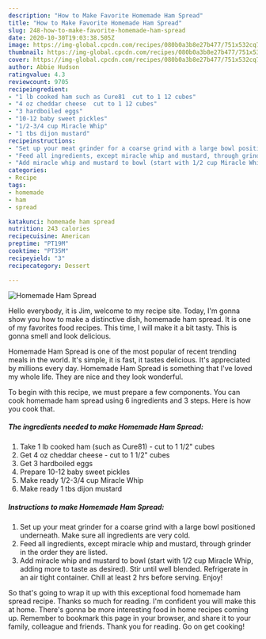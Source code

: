```yaml
---
description: "How to Make Favorite Homemade Ham Spread"
title: "How to Make Favorite Homemade Ham Spread"
slug: 248-how-to-make-favorite-homemade-ham-spread
date: 2020-10-30T19:03:38.505Z
image: https://img-global.cpcdn.com/recipes/080b0a3b8e27b477/751x532cq70/homemade-ham-spread-recipe-main-photo.jpg
thumbnail: https://img-global.cpcdn.com/recipes/080b0a3b8e27b477/751x532cq70/homemade-ham-spread-recipe-main-photo.jpg
cover: https://img-global.cpcdn.com/recipes/080b0a3b8e27b477/751x532cq70/homemade-ham-spread-recipe-main-photo.jpg
author: Abbie Hudson
ratingvalue: 4.3
reviewcount: 9705
recipeingredient:
- "1 lb cooked ham such as Cure81  cut to 1 12 cubes"
- "4 oz cheddar cheese  cut to 1 12 cubes"
- "3 hardboiled eggs"
- "10-12 baby sweet pickles"
- "1/2-3/4 cup Miracle Whip"
- "1 tbs dijon mustard"
recipeinstructions:
- "Set up your meat grinder for a coarse grind with a large bowl positioned underneath. Make sure all ingredients are very cold."
- "Feed all ingredients, except miracle whip and mustard, through grinder in the order they are listed."
- "Add miracle whip and mustard to bowl (start with 1/2 cup Miracle Whip, adding more to taste as desired). Stir until well blended. Refrigerate in an air tight container. Chill at least 2 hrs before serving. Enjoy!"
categories:
- Recipe
tags:
- homemade
- ham
- spread

katakunci: homemade ham spread 
nutrition: 243 calories
recipecuisine: American
preptime: "PT19M"
cooktime: "PT35M"
recipeyield: "3"
recipecategory: Dessert

---
```



![Homemade Ham Spread](https://img-global.cpcdn.com/recipes/080b0a3b8e27b477/751x532cq70/homemade-ham-spread-recipe-main-photo.jpg)

Hello everybody, it is Jim, welcome to my recipe site. Today, I'm gonna show you how to make a distinctive dish, homemade ham spread. It is one of my favorites food recipes. This time, I will make it a bit tasty. This is gonna smell and look delicious.



Homemade Ham Spread is one of the most popular of recent trending meals in the world. It's simple, it is fast, it tastes delicious. It's appreciated by millions every day. Homemade Ham Spread is something that I've loved my whole life. They are nice and they look wonderful.


To begin with this recipe, we must prepare a few components. You can cook homemade ham spread using 6 ingredients and 3 steps. Here is how you cook that.

<!--inarticleads1-->

##### The ingredients needed to make Homemade Ham Spread:

1. Take 1 lb cooked ham (such as Cure81) - cut to 1 1/2&#34; cubes
1. Get 4 oz cheddar cheese - cut to 1 1/2&#34; cubes
1. Get 3 hardboiled eggs
1. Prepare 10-12 baby sweet pickles
1. Make ready 1/2-3/4 cup Miracle Whip
1. Make ready 1 tbs dijon mustard




<!--inarticleads2-->

##### Instructions to make Homemade Ham Spread:

1. Set up your meat grinder for a coarse grind with a large bowl positioned underneath. Make sure all ingredients are very cold.
1. Feed all ingredients, except miracle whip and mustard, through grinder in the order they are listed.
1. Add miracle whip and mustard to bowl (start with 1/2 cup Miracle Whip, adding more to taste as desired). Stir until well blended. Refrigerate in an air tight container. Chill at least 2 hrs before serving. Enjoy!




So that's going to wrap it up with this exceptional food homemade ham spread recipe. Thanks so much for reading. I'm confident you will make this at home. There's gonna be more interesting food in home recipes coming up. Remember to bookmark this page in your browser, and share it to your family, colleague and friends. Thank you for reading. Go on get cooking!
